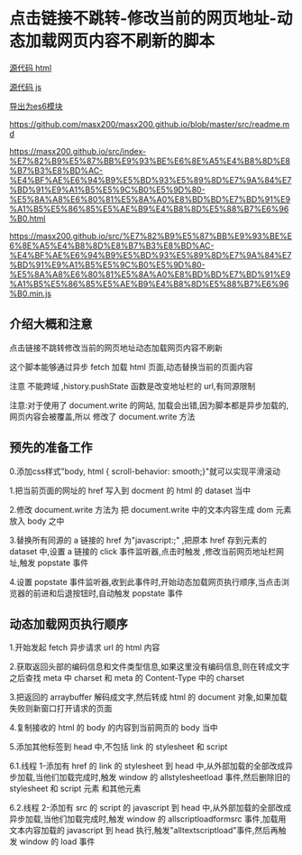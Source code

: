 # 点击链接不跳转-修改当前的网页地址-动态加载网页内容不刷新的脚本

[源代码 html](https://github.com/masx200/masx200.github.io/blob/master/src/index-%E7%82%B9%E5%87%BB%E9%93%BE%E6%8E%A5%E4%B8%8D%E8%B7%B3%E8%BD%AC-%E4%BF%AE%E6%94%B9%E5%BD%93%E5%89%8D%E7%9A%84%E7%BD%91%E9%A1%B5%E5%9C%B0%E5%9D%80-%E5%8A%A8%E6%80%81%E5%8A%A0%E8%BD%BD%E7%BD%91%E9%A1%B5%E5%86%85%E5%AE%B9%E4%B8%8D%E5%88%B7%E6%96%B0.html)

[源代码 js](https://github.com/masx200/masx200.github.io/blob/master/src/%E7%82%B9%E5%87%BB%E9%93%BE%E6%8E%A5%E4%B8%8D%E8%B7%B3%E8%BD%AC-%E4%BF%AE%E6%94%B9%E5%BD%93%E5%89%8D%E7%9A%84%E7%BD%91%E9%A1%B5%E5%9C%B0%E5%9D%80-%E5%8A%A8%E6%80%81%E5%8A%A0%E8%BD%BD%E7%BD%91%E9%A1%B5%E5%86%85%E5%AE%B9%E4%B8%8D%E5%88%B7%E6%96%B0.js)

[导出为es6模块](https://github.com/masx200/masx200.github.io/blob/master/src/%E7%82%B9%E5%87%BB%E9%93%BE%E6%8E%A5%E4%B8%8D%E8%B7%B3%E8%BD%AC-%E4%BF%AE%E6%94%B9%E5%BD%93%E5%89%8D%E7%9A%84%E7%BD%91%E9%A1%B5%E5%9C%B0%E5%9D%80-%E5%8A%A8%E6%80%81%E5%8A%A0%E8%BD%BD%E7%BD%91%E9%A1%B5%E5%86%85%E5%AE%B9%E4%B8%8D%E5%88%B7%E6%96%B0.es6m.js)


https://github.com/masx200/masx200.github.io/blob/master/src/readme.md


https://masx200.github.io/src/index-%E7%82%B9%E5%87%BB%E9%93%BE%E6%8E%A5%E4%B8%8D%E8%B7%B3%E8%BD%AC-%E4%BF%AE%E6%94%B9%E5%BD%93%E5%89%8D%E7%9A%84%E7%BD%91%E9%A1%B5%E5%9C%B0%E5%9D%80-%E5%8A%A8%E6%80%81%E5%8A%A0%E8%BD%BD%E7%BD%91%E9%A1%B5%E5%86%85%E5%AE%B9%E4%B8%8D%E5%88%B7%E6%96%B0.html

https://masx200.github.io/src/%E7%82%B9%E5%87%BB%E9%93%BE%E6%8E%A5%E4%B8%8D%E8%B7%B3%E8%BD%AC-%E4%BF%AE%E6%94%B9%E5%BD%93%E5%89%8D%E7%9A%84%E7%BD%91%E9%A1%B5%E5%9C%B0%E5%9D%80-%E5%8A%A8%E6%80%81%E5%8A%A0%E8%BD%BD%E7%BD%91%E9%A1%B5%E5%86%85%E5%AE%B9%E4%B8%8D%E5%88%B7%E6%96%B0.min.js

## 介绍大概和注意

点击链接不跳转修改当前的网页地址动态加载网页内容不刷新

这个脚本能够通过异步 fetch 加载 html 页面,动态替换当前的页面内容

注意 不能跨域 ,history.pushState 函数是改变地址栏的 url,有同源限制

注意:对于使用了 document.write 的网站, 加载会出错,因为脚本都是异步加载的,网页内容会被覆盖,所以 修改了 document.write 方法

## 预先的准备工作
0.添加css样式"body, html {    scroll-behavior: smooth;}"就可以实现平滑滚动

1.把当前页面的网址的 href 写入到 docment 的 html 的 dataset 当中

2.修改 document.write 方法为 把 document.write 中的文本内容生成 dom 元素放入 body 之中

3.替换所有同源的 a 链接的 href 为"javascript:;" ,把原本 href 存到元素的 dataset 中,设置 a 链接的 click 事件监听器,点击时触发 ,修改当前网页地址栏网址,触发 popstate 事件

4.设置 popstate 事件监听器,收到此事件时,开始动态加载网页执行顺序,当点击浏览器的前进和后退按钮时,自动触发 popstate 事件

## 动态加载网页执行顺序

1.开始发起 fetch 异步请求 url 的 html 内容

2.获取返回头部的编码信息和文件类型信息,如果这里没有编码信息,则在转成文字之后查找 meta 中 charset 和 meta 的 Content-Type 中的 charset

3.把返回的 arraybuffer 解码成文字,然后转成 html 的 document 对象,如果加载失败则新窗口打开请求的页面

4.复制接收的 html 的 body 的内容到当前网页的 body 当中

5.添加其他标签到 head 中,不包括 link 的 stylesheet 和 script

6.1.线程 1-添加有 href 的 link 的 stylesheet 到 head 中,从外部加载的全部改成异步加载,当他们加载完成时,触发 window 的 allstylesheetload 事件,然后删除旧的 stylesheet 和 script 元素 和其他元素

6.2.线程 2-添加有 src 的 script 的 javascript 到 head 中,从外部加载的全部改成异步加载,当他们加载完成时,触发 window 的 allscriptloadformsrc 事件,加载用文本内容加载的 javascript 到 head 执行,触发"alltextscriptload"事件,然后再触发 window 的 load 事件
